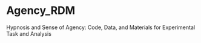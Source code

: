 # Agency_RDM
Hypnosis and Sense of Agency: Code, Data, and Materials for Experimental Task and Analysis
